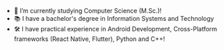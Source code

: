 - 🌱 I’m currently studying Computer Science (M.Sc.)!
- 📚 I have a bachelor's degree in Information Systems and Technology
- 🛠️ I have practical experience in Android Development, Cross-Platform frameworks (React Native, Flutter), Python and C++!


<!---
Azumayuk1/Azumayuk1 is a ✨ special ✨ repository because its `README.md` (this file) appears on your GitHub profile.
You can click the Preview link to take a look at your changes.
--->
